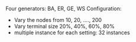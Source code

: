 Four generators: BA, ER, GE, WS
Configuration:
  - Vary the nodes from 10, 20, ...., 200
  - Vary terminal size 20%, 40%, 60%, 80%
  - multiple instance for each setting: 32 instances
